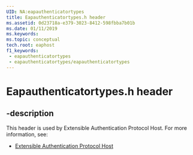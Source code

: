 ```yaml
---
UID: NA:eapauthenticatortypes
title: Eapauthenticatortypes.h header
ms.assetid: 0d23718a-e379-3023-8412-598fbba7b01b
ms.date: 01/11/2019
ms.keywords: 
ms.topic: conceptual
tech.root: eaphost
f1_keywords:
 - eapauthenticatortypes
 - eapauthenticatortypes/eapauthenticatortypes
---
```


# Eapauthenticatortypes.h header


## -description

This header is used by Extensible Authentication Protocol Host. For more information, see:

- [Extensible Authentication Protocol Host](../_eaphost/index.md)

